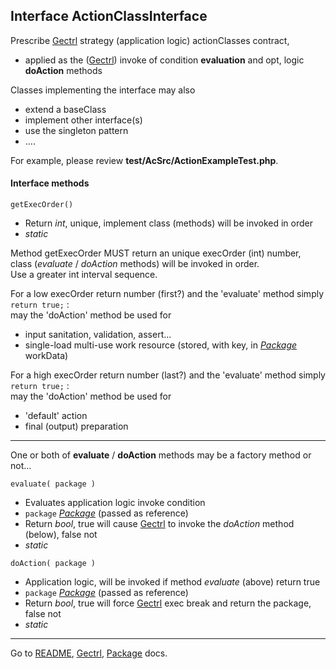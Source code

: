 [comment]: # (This file is part of Gectrl, PHP Genereric controller. Copyright 2021 Kjell-Inge Gustafsson, kigkonsult, All rights reserved, licence LGPLv3)

##  Interface ActionClassInterface

Prescribe [Gectrl] strategy (application logic) actionClasses contract,<br>
* applied as the ([Gectrl]) invoke of condition **evaluation** and opt, logic **doAction** methods

Classes implementing the interface may also
* extend a baseClass
* implement other interface(s)
* use the singleton pattern
* ....

For example, please review **test/AcSrc/ActionExampleTest.php**.

#### Interface methods

```
getExecOrder()
```
* Return _int_, unique, implement class (methods) will be invoked in order
* _static_

Method getExecOrder MUST return an unique execOrder (int) number,<br>
class (_evaluate_ /  _doAction_ methods) will be invoked in order.<br>
Use a greater int interval sequence. 
    
For a low execOrder return number (first?) and the 'evaluate' method simply ```return true;``` :<br>
may the 'doAction' method be used for
* input sanitation, validation, assert...
*  single-load multi-use work resource (stored, with key, in _[Package]_ workData)

For a high execOrder return number (last?) and the 'evaluate' method simply ```return true;``` :<br>
may the 'doAction' method be used for
* 'default' action
* final (output) preparation

___

One or both of **evaluate** / **doAction** methods may be a factory method or not...

```
evaluate( package )
```
* Evaluates application logic invoke condition 
* ```package``` _[Package]_ (passed as reference)
* Return _bool_, true will cause [Gectrl] to invoke the _doAction_ method (below), false not
* _static_

```
doAction( package )
```
* Application logic, will be invoked if method _evaluate_ (above) return true
* ```package``` _[Package]_ (passed as reference)
* Return _bool_, true will force [Gectrl] exec break and return the package, false not
* _static_

---
Go to [README], [Gectrl], [Package] docs.

[Gectrl]:Gectrl.md
[Package]:Package.md
[README]:../README.md
